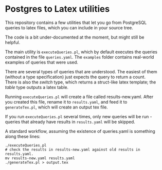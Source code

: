 Postgres to Latex utilities
===========================

This repository contains a few utilities that let you go from PostgreSQL queries to latex files, which you can include in your source tree.

The code is a bit under-documented at the moment, but might still be helpful.

The main utility is ```executeQueries.pl```, which by default executes the queries contained in the file ```queries.yaml```.  The ```examples``` folder contains real-world examples of queries that were used.

There are several types of queries that are understood. The easiest of them (without a type specification) just expects the query to return a count. There is also the _switch_ type, which returns a struct-like latex template; the _table_ type outputs a latex table.

Running ```executeQueries.pl``` will create a file called results-new.yaml. After you created this file, rename it to ```results.yaml```, and feed it to ```generateTex.pl```, which will create an output tex file.

If you run ```executeQueries.pl``` several times, only new queries will be run - queries that already have results in ```results.yaml``` will be skipped.

A standard workflow, assuming the existence of queries.yaml is something along these lines:

```
./executeQueries.pl
# check the results in results-new.yaml against old results in results.yaml.
mv results-new.yaml results.yaml
./generateTex.pl > output.tex
```